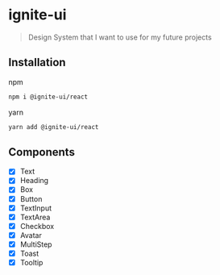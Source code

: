 # ignite-ui

> Design System that I want to use for my future projects

## Installation

npm

```bash
npm i @ignite-ui/react
```

yarn

```bash
yarn add @ignite-ui/react
```

## Components

- [x] Text
- [x] Heading
- [x] Box
- [x] Button
- [x] TextInput
- [x] TextArea
- [x] Checkbox
- [x] Avatar
- [x] MultiStep
- [x] Toast
- [x] Tooltip

